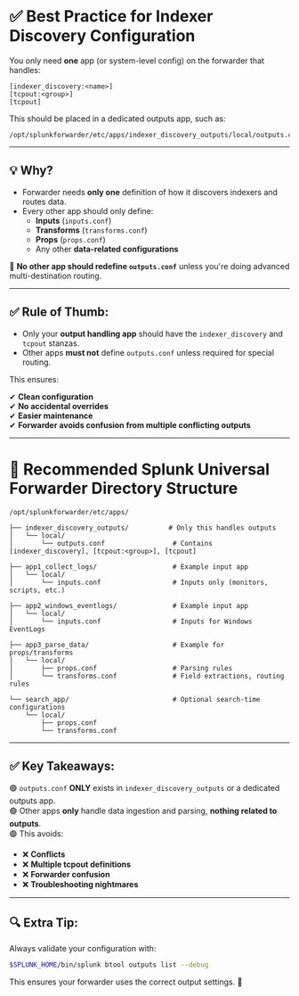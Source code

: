# ✅ Best Practice for Indexer Discovery Configuration

You only need **one** app (or system-level config) on the forwarder that handles:

```
[indexer_discovery:<name>]
[tcpout:<group>]
[tcpout]
```

This should be placed in a dedicated outputs app, such as:

```
/opt/splunkforwarder/etc/apps/indexer_discovery_outputs/local/outputs.conf
```

---

## 💡 Why?
- Forwarder needs **only one** definition of how it discovers indexers and routes data.
- Every other app should only define:
  - **Inputs** (`inputs.conf`)
  - **Transforms** (`transforms.conf`)
  - **Props** (`props.conf`)
  - Any other **data-related configurations**

🔴 **No other app should redefine `outputs.conf`** unless you're doing advanced multi-destination routing.

---

## ✅ Rule of Thumb:

- Only your **output handling app** should have the `indexer_discovery` and `tcpout` stanzas.
- Other apps **must not** define `outputs.conf` unless required for special routing.

This ensures:

✔ **Clean configuration**  
✔ **No accidental overrides**  
✔ **Easier maintenance**  
✔ **Forwarder avoids confusion from multiple conflicting outputs**  

---

# 📁 Recommended Splunk Universal Forwarder Directory Structure

```
/opt/splunkforwarder/etc/apps/

├── indexer_discovery_outputs/          # Only this handles outputs
│   └── local/
│       └── outputs.conf                 # Contains [indexer_discovery], [tcpout:<group>], [tcpout]

├── app1_collect_logs/                   # Example input app
│   └── local/
│       └── inputs.conf                  # Inputs only (monitors, scripts, etc.)

├── app2_windows_eventlogs/              # Example input app
│   └── local/
│       └── inputs.conf                  # Inputs for Windows EventLogs

├── app3_parse_data/                     # Example for props/transforms
│   └── local/
│       ├── props.conf                   # Parsing rules
│       └── transforms.conf              # Field extractions, routing rules

└── search_app/                          # Optional search-time configurations
    └── local/
        ├── props.conf
        └── transforms.conf
```

---

## ✅ Key Takeaways:

🟢 `outputs.conf` **ONLY** exists in `indexer_discovery_outputs` or a dedicated outputs app.  
🟢 Other apps **only** handle data ingestion and parsing, **nothing related to outputs**.  
🟢 This avoids:
  - ❌ **Conflicts**
  - ❌ **Multiple tcpout definitions**
  - ❌ **Forwarder confusion**
  - ❌ **Troubleshooting nightmares**

---

## 🔍 Extra Tip:

Always validate your configuration with:

```bash
$SPLUNK_HOME/bin/splunk btool outputs list --debug
```

This ensures your forwarder uses the correct output settings. 🚀

